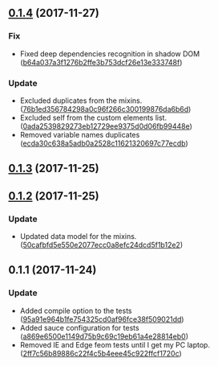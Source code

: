 <a name="0.1.4"></a>
## [0.1.4](https://github.com/advanced-rest-client/polymer-styles-analyzer/compare/0.1.3...0.1.4) (2017-11-27)


### Fix

* Fixed deep dependencies recognition in shadow DOM ([b64a037a3f1276b2ffe3b753dcf26e13e333748f](https://github.com/advanced-rest-client/polymer-styles-analyzer/commit/b64a037a3f1276b2ffe3b753dcf26e13e333748f))

### Update

* Excluded duplicates from the mixins. ([76b1ed356784298a0c96f266c300199876da6b6d](https://github.com/advanced-rest-client/polymer-styles-analyzer/commit/76b1ed356784298a0c96f266c300199876da6b6d))
* Excluded self from the custom elements list. ([0ada2539829273eb12729ee9375d0d06fb99448e](https://github.com/advanced-rest-client/polymer-styles-analyzer/commit/0ada2539829273eb12729ee9375d0d06fb99448e))
* Removed variable names duplicates ([ecda30c638a5adb0a2528c11621320697c77ecdb](https://github.com/advanced-rest-client/polymer-styles-analyzer/commit/ecda30c638a5adb0a2528c11621320697c77ecdb))



<a name="0.1.3"></a>
## [0.1.3](https://github.com/advanced-rest-client/polymer-styles-analyzer/compare/0.1.2...0.1.3) (2017-11-25)




<a name="0.1.2"></a>
## [0.1.2](https://github.com/advanced-rest-client/polymer-styles-analyzer/compare/0.1.1...0.1.2) (2017-11-25)


### Update

* Updated data model for the mixins. ([50cafbfd5e550e2077ecc0a8efc24dcd5f1b12e2](https://github.com/advanced-rest-client/polymer-styles-analyzer/commit/50cafbfd5e550e2077ecc0a8efc24dcd5f1b12e2))



<a name="0.1.1"></a>
## 0.1.1 (2017-11-24)


### Update

* Added compile option to the tests ([95a91e964b1fe754325cd0af96fce38f509021dd](https://github.com/advanced-rest-client/polymer-styles-analyzer/commit/95a91e964b1fe754325cd0af96fce38f509021dd))
* Added sauce configuration for tests ([a869e6500e1149d75b9c69c19eb61a4e28814eb0](https://github.com/advanced-rest-client/polymer-styles-analyzer/commit/a869e6500e1149d75b9c69c19eb61a4e28814eb0))
* Removed IE and Edge feom tests until I get my PC laptop. ([2ff7c56b89886c22f4c5b4eee45c922ffcf1720c](https://github.com/advanced-rest-client/polymer-styles-analyzer/commit/2ff7c56b89886c22f4c5b4eee45c922ffcf1720c))



